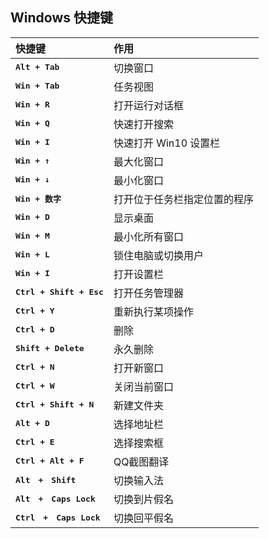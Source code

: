 ## Windows 快捷键

| 快捷键                            | 作用                         |
| :-------------------------------- | :--------------------------- |
| **<kbd>Alt + Tab</kbd>**          | 切换窗口                     |
| **<kbd>Win + Tab</kbd>**          | 任务视图                     |
| **<kbd>Win + R</kbd>**            | 打开运行对话框               |
| **<kbd>Win + Q</kbd>**            | 快速打开搜索                 |
| **<kbd>Win + I</kbd>**            | 快速打开 Win10 设置栏        |
| **<kbd>Win + ↑</kbd>**            | 最大化窗口                   |
| **<kbd>Win + ↓</kbd>**            | 最小化窗口                   |
| **<kbd>Win + 数字</kbd>**         | 打开位于任务栏指定位置的程序 |
| **<kbd>Win + D</kbd>**            | 显示桌面                     |
| **<kbd>Win + M</kbd>**            | 最小化所有窗口               |
| **<kbd>Win + L</kbd>**            | 锁住电脑或切换用户           |
| **<kbd>Win + I</kbd>**            | 打开设置栏                   |
| **<kbd>Ctrl + Shift + Esc</kbd>** | 打开任务管理器               |
| **<kbd>Ctrl + Y</kbd>**           | 重新执行某项操作             |
| **<kbd>Ctrl + D</kbd>**           | 删除                         |
| **<kbd>Shift + Delete</kbd>**     | 永久删除                     |
| **<kbd>Ctrl + N</kbd>**           | 打开新窗口                   |
| **<kbd>Ctrl + W</kbd>**           | 关闭当前窗口                 |
| **<kbd>Ctrl + Shift + N</kbd>**   | 新建文件夹                   |
| **<kbd>Alt + D</kbd>**            | 选择地址栏                   |
| **<kbd>Ctrl + E</kbd>**           | 选择搜索框                   |
| **<kbd>Ctrl + Alt + F</kbd>**     | QQ截图翻译                   |
| **<kbd>Alt　+　Shift</kbd>**      | 切换输入法                   |
| **<kbd>Alt　+　Caps Lock</kbd>**  | 切换到片假名                 |
| **<kbd>Ctrl　+　Caps Lock</kbd>** | 切换回平假名                 |

